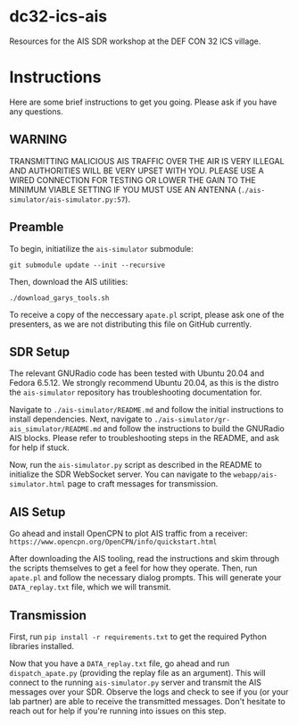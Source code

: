 # dc32-ics-ais
Resources for the AIS SDR workshop at the DEF CON 32 ICS village.

# Instructions
Here are some brief instructions to get you going. Please ask if you have any questions.

## WARNING
TRANSMITTING MALICIOUS AIS TRAFFIC OVER THE AIR IS VERY ILLEGAL AND AUTHORITIES WILL BE VERY UPSET WITH YOU. PLEASE USE A WIRED CONNECTION FOR TESTING OR LOWER THE GAIN TO THE MINIMUM VIABLE SETTING IF YOU MUST USE AN ANTENNA (`./ais-simulator/ais-simulator.py:57`).

## Preamble
To begin, initiatilize the `ais-simulator` submodule:

```git submodule update --init --recursive```

Then, download the AIS utilities:

```./download_garys_tools.sh```

To receive a copy of the neccessary `apate.pl` script, please ask one of the presenters, as we are not distributing this file on GitHub currently.

## SDR Setup
The relevant GNURadio code has been tested with Ubuntu 20.04 and Fedora 6.5.12. We strongly recommend Ubuntu 20.04, as this is the distro the `ais-simulator` repository has troubleshooting documentation for.

Navigate to `./ais-simulator/README.md` and follow the initial instructions to install dependencies. Next, navigate to `./ais-simulator/gr-ais_simulator/README.md` and follow the instructions to build the GNURadio AIS blocks. Please refer to troubleshooting steps in the README, and ask for help if stuck.

Now, run the `ais-simulator.py` script as described in the README to initialize the SDR WebSocket server. You can navigate to the `webapp/ais-simulator.html` page to craft messages for transmission.

## AIS Setup
Go ahead and install OpenCPN to plot AIS traffic from a receiver: `https://www.opencpn.org/OpenCPN/info/quickstart.html`

After downloading the AIS tooling, read the instructions and skim through the scripts themselves to get a feel for how they operate. Then, run `apate.pl` and follow the necessary dialog prompts. This will generate your `DATA_replay.txt` file, which we will transmit.

## Transmission
First, run `pip install -r requirements.txt` to get the required Python libraries installed.

Now that you have a `DATA_replay.txt` file, go ahead and run `dispatch_apate.py` (providing the replay file as an argument). This will connect to the running `ais-simulator.py` server and transmit the AIS messages over your SDR. Observe the logs and check to see if you (or your lab partner) are able to receive the transmitted messages. Don't hesitate to reach out for help if you're running into issues on this step.
